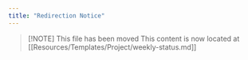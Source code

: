 ```yaml
---
title: "Redirection Notice"
---
```


> [\!NOTE] This file has been moved
> This content is now located at [[Resources/Templates/Project/weekly-status.md]]

